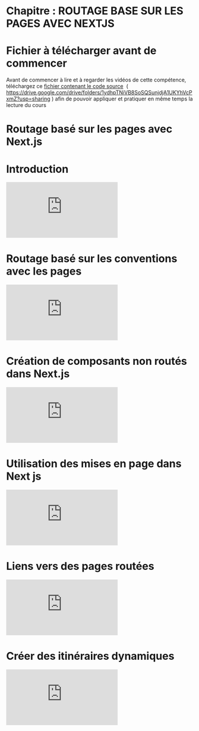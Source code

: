 # Chapitre : ROUTAGE BASE SUR LES PAGES AVEC NEXTJS


# Fichier à télécharger avant de commencer

Avant de commencer à lire et à regarder les vidéos de cette compétence, téléchargez ce [fichier contenant le code source](https://drive.google.com/drive/folders/1ydhpTNiVB8SoSQSunjdjA1UKYhVcPxmZ?usp=sharing)  ( https://drive.google.com/drive/folders/1ydhpTNiVB8SoSQSunjdjA1UKYhVcPxmZ?usp=sharing ) afin de pouvoir appliquer et pratiquer en même temps la lecture du cours

# Routage basé sur les pages avec Next.js

# Introduction

<iframe allowfullscreen="true" frameborder="0" src="https://www.youtube.com/embed/2hK94xeDeio"></iframe>

# Routage basé sur les conventions avec les pages

<iframe allowfullscreen="true" frameborder="0" src="https://www.youtube.com/embed/ibfwppgtpWY"></iframe>

# Création de composants non routés dans Next.js

<iframe allowfullscreen="true" frameborder="0" src="https://www.youtube.com/embed/YOHPFKCGfBo"></iframe>

# Utilisation des mises en page dans Next js

<iframe allowfullscreen="true" frameborder="0" src="https://www.youtube.com/embed/EFbM8xBKz9E"></iframe>

# Liens vers des pages routées

<iframe allowfullscreen="true" frameborder="0" src="https://www.youtube.com/embed/twdnLWodriQ"></iframe>

# Créer des itinéraires dynamiques

<iframe allowfullscreen="true" frameborder="0" src="https://www.youtube.com/embed/QI2fNiokw2A"></iframe>
